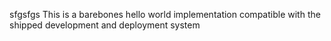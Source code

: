 sfgsfgs
This is a barebones hello world implementation compatible with the shipped development and deployment system
